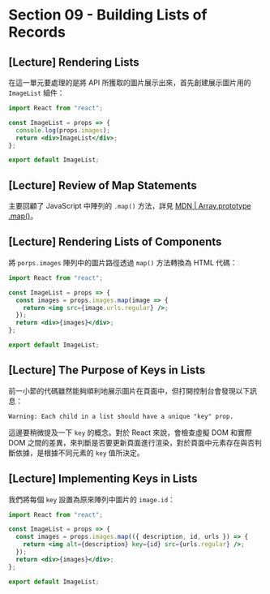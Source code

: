 # Section 09 - Building Lists of Records

## [Lecture] Rendering Lists

在這一單元要處理的是將 API 所獲取的圖片展示出來，首先創建展示圖片用的 `ImageList` 組件：

```jsx
import React from "react";

const ImageList = props => {
  console.log(props.images);
  return <div>ImageList</div>;
};

export default ImageList;
```

## [Lecture] Review of Map Statements

主要回顧了 JavaScript 中陣列的 `.map()` 方法，詳見 [MDN | Array​.prototype​.map()](https://developer.mozilla.org/en-US/docs/Web/JavaScript/Reference/Global_Objects/Array/map)。

## [Lecture] Rendering Lists of Components

將 `porps.images` 陣列中的圖片路徑透過 `map()` 方法轉換為 HTML 代碼：

```jsx
import React from "react";

const ImageList = props => {
  const images = props.images.map(image => {
    return <img src={image.urls.regular} />;
  });
  return <div>{images}</div>;
};

export default ImageList;
```

## [Lecture] The Purpose of Keys in Lists

前一小節的代碼雖然能夠順利地展示圖片在頁面中，但打開控制台會發現以下訊息：

```
Warning: Each child in a list should have a unique "key" prop.
```

這邊要稍微提及一下 `key` 的概念。對於 React 來說，會檢查虛擬 DOM 和實際 DOM 之間的差異，來判斷是否要更新頁面進行渲染，對於頁面中元素存在與否判斷依據，是根據不同元素的 `key` 值所決定。

## [Lecture] Implementing Keys in Lists

我們將每個 `key` 設置為原來陣列中圖片的 `image.id`：

```jsx
import React from "react";

const ImageList = props => {
  const images = props.images.map(({ description, id, urls }) => {
    return <img alt={description} key={id} src={urls.regular} />;
  });
  return <div>{images}</div>;
};

export default ImageList;
```